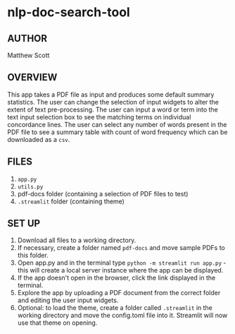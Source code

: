 # nlp-doc-search-tool

## AUTHOR
Matthew Scott

## OVERVIEW 
This app takes a PDF file as input and produces some default summary statistics. The user can change the selection of input widgets to alter the extent of text pre-processing. The user can input a word or term into the text input selection box to see the matching terms on individual concordance lines. The user can select any number of words present in the PDF file to see a summary table with count of word frequency which can be downloaded as a `csv`.

## FILES
1. `app.py`
2. `utils.py`
3. pdf-docs folder (containing a selection of PDF files to test)
4. `.streamlit` folder (containing theme)

## SET UP
1. Download all files to a working directory.
2. If necessary, create a folder named `pdf-docs` and move sample PDFs to this folder.
3. Open app.py and in the terminal type `python -m streamlit run app.py` - this will create a
local server instance where the app can be displayed.
4. If the app doesn't open in the browser, click the link displayed in the terminal. 
5. Explore the app by uploading a PDF document from the correct folder and editing the user input widgets.
6. Optional: to load the theme, create a folder called `.streamlit` in the working directory and move the config.toml file into it. Streamlit will now use that theme on opening.